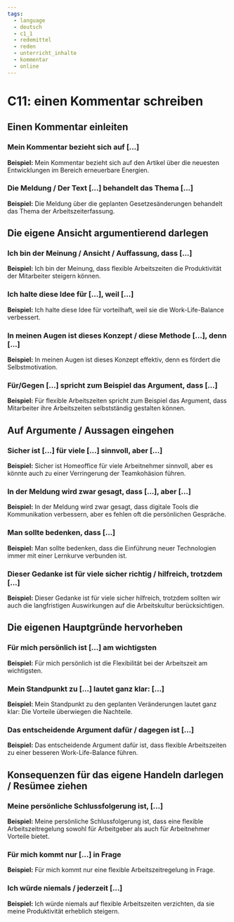 ```yaml
---
tags:
  - language
  - deutsch
  - c1_1
  - redemittel
  - reden
  - unterricht_inhalte
  - kommentar
  - online
---
```



# C11: einen Kommentar schreiben

## Einen Kommentar einleiten

### Mein Kommentar bezieht sich auf [...]

__Beispiel:__ Mein Kommentar bezieht sich auf den Artikel über die neuesten Entwicklungen im Bereich erneuerbare Energien.

### Die Meldung / Der Text [...] behandelt das Thema [...]

__Beispiel:__ Die Meldung über die geplanten Gesetzesänderungen behandelt das Thema der Arbeitszeiterfassung.

## Die eigene Ansicht argumentierend darlegen

### Ich bin der Meinung / Ansicht / Auffassung, dass [...]

__Beispiel:__ Ich bin der Meinung, dass flexible Arbeitszeiten die Produktivität der Mitarbeiter steigern können.

### Ich halte diese Idee für [...], weil [...]

__Beispiel:__ Ich halte diese Idee für vorteilhaft, weil sie die Work-Life-Balance verbessert.

### In meinen Augen ist dieses Konzept / diese Methode [...], denn [...]

__Beispiel:__ In meinen Augen ist dieses Konzept effektiv, denn es fördert die Selbstmotivation.

### Für/Gegen [...] spricht zum Beispiel das Argument, dass [...]

__Beispiel:__ Für flexible Arbeitszeiten spricht zum Beispiel das Argument, dass Mitarbeiter ihre Arbeitszeiten selbstständig gestalten können.

## Auf Argumente / Aussagen eingehen

### Sicher ist [...] für viele [...] sinnvoll, aber [...]

__Beispiel:__ Sicher ist Homeoffice für viele Arbeitnehmer sinnvoll, aber es könnte auch zu einer Verringerung der Teamkohäsion führen.

### In der Meldung wird zwar gesagt, dass [...], aber [...]

__Beispiel:__ In der Meldung wird zwar gesagt, dass digitale Tools die Kommunikation verbessern, aber es fehlen oft die persönlichen Gespräche.

### Man sollte bedenken, dass [...]

__Beispiel:__ Man sollte bedenken, dass die Einführung neuer Technologien immer mit einer Lernkurve verbunden ist.

### Dieser Gedanke ist für viele sicher richtig / hilfreich, trotzdem [...]

__Beispiel:__ Dieser Gedanke ist für viele sicher hilfreich, trotzdem sollten wir auch die langfristigen Auswirkungen auf die Arbeitskultur berücksichtigen.

## Die eigenen Hauptgründe hervorheben

### Für mich persönlich ist [...] am wichtigsten

__Beispiel:__ Für mich persönlich ist die Flexibilität bei der Arbeitszeit am wichtigsten.

### Mein Standpunkt zu [...] lautet ganz klar: [...]

__Beispiel:__ Mein Standpunkt zu den geplanten Veränderungen lautet ganz klar: Die Vorteile überwiegen die Nachteile.

### Das entscheidende Argument dafür / dagegen ist [...]

__Beispiel:__ Das entscheidende Argument dafür ist, dass flexible Arbeitszeiten zu einer besseren Work-Life-Balance führen.

## Konsequenzen für das eigene Handeln darlegen / Resümee ziehen

### Meine persönliche Schlussfolgerung ist, [...]

__Beispiel:__ Meine persönliche Schlussfolgerung ist, dass eine flexible Arbeitszeitregelung sowohl für Arbeitgeber als auch für Arbeitnehmer Vorteile bietet.

### Für mich kommt nur [...] in Frage

__Beispiel:__ Für mich kommt nur eine flexible Arbeitszeitregelung in Frage.

### Ich würde niemals / jederzeit [...]

__Beispiel:__ Ich würde niemals auf flexible Arbeitszeiten verzichten, da sie meine Produktivität erheblich steigern.
